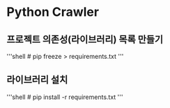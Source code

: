 # Python Crawler

## 프로젝트 의존성(라이브러리) 목록 만들기
'''shell
    # pip freeze > requirements.txt
'''
## 라이브러리 설치
'''shell
    # pip install -r requirements.txt
'''